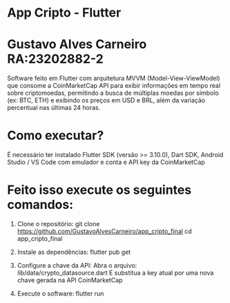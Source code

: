# App Cripto - Flutter
# Gustavo Alves Carneiro RA:23202882-2

Software feito em Flutter com arquitetura MVVM (Model-View-ViewModel) que consome a CoinMarketCap API para exibir informações em tempo real sobre criptomoedas, permitindo a busca de múltiplas moedas por símbolo (ex: BTC, ETH) e exibindo os preços em USD e BRL, além da variação percentual nas últimas 24 horas.

# Como executar?
É necessário ter instalado Flutter SDK (versão >= 3.10.0), Dart SDK, Android Studio / VS Code com emulador e conta e API key da CoinMarketCap

# Feito isso execute os seguintes comandos:
1. Clone o repositório:
git clone https://github.com/GustavoAlvesCarneiro/app_cripto_final
cd app_cripto_final

2. Instale as dependências:
flutter pub get

3. Configure a chave da API:
Abra o arquivo:
lib/data/crypto_datasource.dart
E substitua a key atual por uma nova chave gerada na API CoinMarketCap

4. Execute o software:
flutter run
